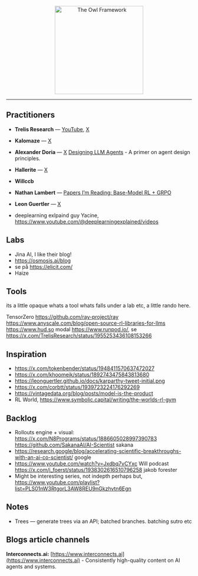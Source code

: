 <p align="center">
  <img src="https://cdn.prod.website-files.com/5ec80a7889378b357778c2fd/5ec80a7889378bc49778c7b6_Turner%20-%20The%20Nightwatcher.jpg" alt="The Owl Framework" width="240" />
</p>

---

## Practitioners

- **Trelis Research** — [YouTube](https://www.youtube.com/@TrelisResearch), [X](https://x.com/TrelisResearch)
- **Kalomaze** — [X](https://x.com/kalomaze)
- **Alexander Doria** — [X](https://x.com/Dorialexander)
  [Designing LLM Agents](https://vintagedata.org/blog/posts/designing-llm-agents) - A primer on agent design principles.

- **Hallerite** — [X](https://x.com/hallerite)
- **Willccb**
- **Nathan Lambert** — [Papers I’m Reading: Base-Model RL + GRPO](https://www.interconnects.ai/p/papers-im-reading-base-model-rl-grpo)
- **Leon Guertler** — [X](https://x.com/LeonGuertler)
- deeplearning exlpaind guy Yacine, https://www.youtube.com/@deeplearningexplained/videos

## Labs

- Jina AI, I like their blog!
- https://osmosis.ai/blog
- se på https://elicit.com/
- Haize

## Tools

its a little opaque whats a tool whats falls under a lab etc, a little rando here.

TensorZero
https://github.com/ray-project/ray
https://www.anyscale.com/blog/open-source-rl-libraries-for-llms
https://www.hud.so
modal
https://www.runpod.io/, se https://x.com/TrelisResearch/status/1955253436108153266

## Inspiration

- https://x.com/tokenbender/status/1948411570637472027
- https://x.com/khoomeik/status/1892743475843813680
- https://leonguertler.github.io/docs/karparthy-tweet-initial.png
- https://x.com/corbtt/status/1939723224176292269
- https://vintagedata.org/blog/posts/model-is-the-product
- RL World, https://www.symbolic.capital/writing/the-worlds-rl-gym

## Backlog

- Rollouts engine + visual: https://x.com/N8Programs/status/1886605028997390783
  https://github.com/SakanaAI/AI-Scientist sakana
- https://research.google/blog/accelerating-scientific-breakthroughs-with-an-ai-co-scientist/ google
- https://www.youtube.com/watch?v=Jxdbq7vCYxc Will podcast
  https://x.com/j_foerst/status/1938302616510796258 jakob forester
- Might be interesting series, not indepth perhaps but, https://www.youtube.com/playlist?list=PLS01nW3RtgorL3AW8REU9nGkzhvtn6Egn

## Notes

- Trees — generate trees via an API; batched branches. batching sutro etc

## Blogs article channels

**Interconnects.ai:** [https://www.interconnects.ai](https://www.interconnects.ai) - Consistently high-quality content on AI agents and systems.
